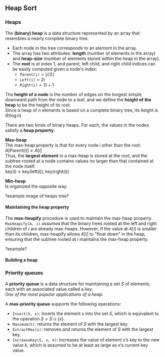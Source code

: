 ## Heap Sort

### Heaps

The **(binary) heap** is a data structure represented by an array that resembles a nearly complete binary tree.
- Each node in the tree corresponds to an element in the array.
- The array has two attributes: **length** (number of elements in the array) and **heap-size** (number of elements stored within the heap in the array).
- The **root** is at index 1, and parent, left child, and right child indices can be easily computed given a node's index:
  - `Parent(i)`$=\lfloor i/2\rfloor$
  - `Left(i)`$=2i$
  - `Right(i)`$=2i+1$

The **height of a node** is the number of edges on the longest simple downward path from the node to a leaf, and we define the **height of the heap** to be the height of its root.\
Since a heap of $n$ elements is based on a complete binary tree, its height is $\Theta (\log n)$

There are two kinds of binary heaps. For each, the values in the nodes satisfy a **heap property**:

**Max-heap**\
The max-heap property is that for every node i other than the root:\
$A[\text{Parent}(i)]\ge A[i]$ \
Thus, the **largest element** in a max-heap is stored at the $root$, and the subtree rooted at a node contains values no larger than that contained at the node itself:\
$\text{key}(i)\ge\text{key}(\text{left(i)}),\text{key}(\text{right(i)})$

**Min-heap**\
Is organized the opposite way.

?example image of heaps tree?

#### Maintaining the heap property
The **max-heapify** procedure is used to maintain the max-heap property.\
`MaxHeapify(A, i)` *assumes* that the binary trees rooted at the left and right children of $i$ are already max-heaps. However, if the value at $A[i]$ is smaller than its children, max-heapify allows $A[i]$ to "float down" in the heap, ensuring that the subtree rooted at $i$ maintains the max-heap property.

?example?

#### Building a heap


### Priority queues
A **priority queue** is a data structure for maintaining a set $S$ of elements, each with an associated value called a $key$.\
*One of the most popular applications of a heap.*

A **max-priority queue** supports the following operations:
- `Insert(S, x)`: inserts the element $x$ into the set $S$, which is equivalent to the operation $S=S\cup \{x\}$.
- `Maximum(S)`: returns the element of $S$ with the largest key.
- `ExtractMax(s)`: removes and returns the element of $S$ with the largest key.
- `IncreaseKey(S, x, k)`: increases the value of element $x$’s key to the new value $k$, which is assumed to be at least as large as $x$’s current key value.